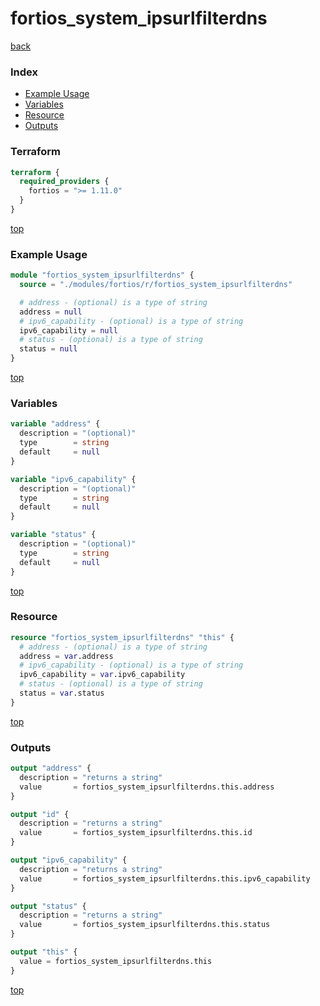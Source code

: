 # fortios_system_ipsurlfilterdns

[back](../fortios.md)

### Index

- [Example Usage](#example-usage)
- [Variables](#variables)
- [Resource](#resource)
- [Outputs](#outputs)

### Terraform

```terraform
terraform {
  required_providers {
    fortios = ">= 1.11.0"
  }
}
```

[top](#index)

### Example Usage

```terraform
module "fortios_system_ipsurlfilterdns" {
  source = "./modules/fortios/r/fortios_system_ipsurlfilterdns"

  # address - (optional) is a type of string
  address = null
  # ipv6_capability - (optional) is a type of string
  ipv6_capability = null
  # status - (optional) is a type of string
  status = null
}
```

[top](#index)

### Variables

```terraform
variable "address" {
  description = "(optional)"
  type        = string
  default     = null
}

variable "ipv6_capability" {
  description = "(optional)"
  type        = string
  default     = null
}

variable "status" {
  description = "(optional)"
  type        = string
  default     = null
}
```

[top](#index)

### Resource

```terraform
resource "fortios_system_ipsurlfilterdns" "this" {
  # address - (optional) is a type of string
  address = var.address
  # ipv6_capability - (optional) is a type of string
  ipv6_capability = var.ipv6_capability
  # status - (optional) is a type of string
  status = var.status
}
```

[top](#index)

### Outputs

```terraform
output "address" {
  description = "returns a string"
  value       = fortios_system_ipsurlfilterdns.this.address
}

output "id" {
  description = "returns a string"
  value       = fortios_system_ipsurlfilterdns.this.id
}

output "ipv6_capability" {
  description = "returns a string"
  value       = fortios_system_ipsurlfilterdns.this.ipv6_capability
}

output "status" {
  description = "returns a string"
  value       = fortios_system_ipsurlfilterdns.this.status
}

output "this" {
  value = fortios_system_ipsurlfilterdns.this
}
```

[top](#index)
